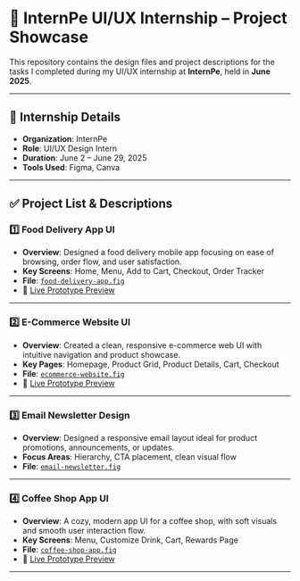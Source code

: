 # 🎨 InternPe UI/UX Internship – Project Showcase

This repository contains the design files and project descriptions for the tasks I completed during my UI/UX internship at **InternPe**, held in **June 2025**.

---

## 📌 Internship Details

- **Organization**: InternPe  
- **Role**: UI/UX Design Intern  
- **Duration**: June 2 – June 29, 2025  
- **Tools Used**: Figma, Canva

---

## ✅ Project List & Descriptions

### 1️⃣ Food Delivery App UI

- **Overview**: Designed a food delivery mobile app focusing on ease of browsing, order flow, and user satisfaction.
- **Key Screens**: Home, Menu, Add to Cart, Checkout, Order Tracker
- **File**: [`food-delivery-app.fig`](./food-delivery-app.fig)
- 🔗 [Live Prototype Preview](https://www.figma.com/proto/9qnz7lYaccvL6cgXhis3w5/Food-App?page-id=0%3A1&team_id=1500146434903127203&node-id=5-17&starting-point-node-id=5%3A17&t=BpSgU81Re36ytrCB-1)

---

### 2️⃣ E-Commerce Website UI

- **Overview**: Created a clean, responsive e-commerce web UI with intuitive navigation and product showcase.
- **Key Pages**: Homepage, Product Grid, Product Details, Cart, Checkout
- **File**: [`ecommerce-website.fig`](./ecommerce-website.fig)
- 🔗 [Live Prototype Preview](https://www.figma.com/proto/j0lbqxZjbqWjyYmw64r0AU/ecommerce?page-id=0%3A1&team_id=1500146434903127203&node-id=28-2&starting-point-node-id=28%3A2&t=B3LLoKeLfeOn1ivX-1)

---

### 3️⃣ Email Newsletter Design

- **Overview**: Designed a responsive email layout ideal for product promotions, announcements, or updates.
- **Focus Areas**: Hierarchy, CTA placement, clean visual flow
- **File**: [`email-newsletter.fig`](./email-newsletter.fig)
  

---

### 4️⃣ Coffee Shop App UI

- **Overview**: A cozy, modern app UI for a coffee shop, with soft visuals and smooth user interaction flow.
- **Key Screens**: Menu, Customize Drink, Cart, Rewards Page
- **File**: [`coffee-shop-app.fig`](./coffee-shop-app.fig)  
- 🔗 [Live Prototype Preview](https://www.figma.com/proto/KyaZqsnZryqf1myswaErP1/Coffee-App?page-id=0%3A1&node-id=11-33&starting-point-node-id=11%3A33&t=pSRU9WMmVou7E49k-1)

---

